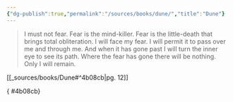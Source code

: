 ```yaml
---
{"dg-publish":true,"permalink":"/sources/books/dune/","title":"Dune"}
---
```




<div class="transclusion internal-embed is-loaded"><div class="markdown-embed">





>I must not fear. Fear is the mind-killer. Fear is the little-death that brings total obliteration. I will face my fear. I will permit it to pass over me and through me. And when it has gone past I will turn the inner eye to see its path. Where the fear has gone there will be nothing. Only I will remain.

[[_sources/books/Dune#^4b08cb\|pg. 12]]

</div></div>

{ #4b08cb}
